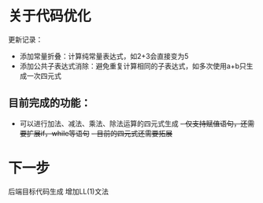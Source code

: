# 关于代码优化
更新记录：
- 添加常量折叠：计算纯常量表达式，如2+3会直接变为5
- 添加公共子表达式消除：避免重复计算相同的子表达式，如多次使用a+b只生成一次四元式

## 目前完成的功能：

- 可以进行加法、减法、乘法、除法运算的四元式生成
~~- 仅支持赋值语句，还需要扩展if，while等语句~~
~~- 目前的四元式还需要拓展~~

# 下一步

后端目标代码生成
增加LL(1)文法


